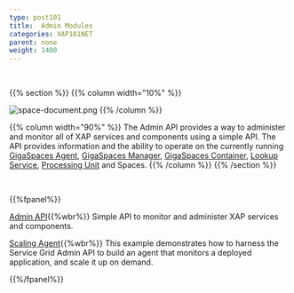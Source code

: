 ```yaml
---
type: post101
title:  Admin Modules
categories: XAP101NET
parent: none
weight: 1400
---
```


<br>

{{% section %}}
{{% column  width="10%" %}}

![space-document.png](/attachment_files/subject/admin-api.png)
{{% /column %}}

{{% column width="90%" %}}
The Admin API provides a way to administer and monitor all of XAP services and components using a simple API. The API provides information and the ability to operate on the currently running [GigaSpaces Agent](/product_overview/service-grid.html#gsa), [GigaSpaces Manager](/product_overview/service-grid.html#gsm), [GigaSpaces Container](/product_overview/service-grid.html#gsc), [Lookup Service](/product_overview/service-grid.html#lus), [Processing Unit](./the-processing-unit-overview.html) and Spaces.
{{% /column %}}
{{% /section %}}



<br>

{{%fpanel%}}

[Admin API](./administration-and-monitoring-api.html){{%wbr%}}
Simple API to monitor and administer XAP services and components.

[Scaling Agent](./scaling-agent-example.html){{%wbr%}}
This example demonstrates how to harness the Service Grid Admin API to build an agent that monitors a deployed application, and scale it up on demand.


{{%/fpanel%}}


